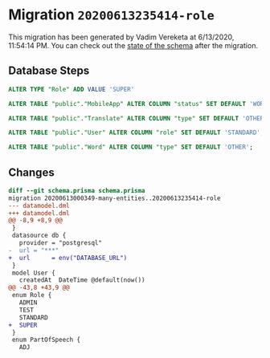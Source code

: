 # Migration `20200613235414-role`

This migration has been generated by Vadim Vereketa at 6/13/2020, 11:54:14 PM.
You can check out the [state of the schema](./schema.prisma) after the migration.

## Database Steps

```sql
ALTER TYPE "Role" ADD VALUE 'SUPER'

ALTER TABLE "public"."MobileApp" ALTER COLUMN "status" SET DEFAULT 'WORK';

ALTER TABLE "public"."Translate" ALTER COLUMN "type" SET DEFAULT 'OTHER';

ALTER TABLE "public"."User" ALTER COLUMN "role" SET DEFAULT 'STANDARD';

ALTER TABLE "public"."Word" ALTER COLUMN "type" SET DEFAULT 'OTHER';
```

## Changes

```diff
diff --git schema.prisma schema.prisma
migration 20200613000349-many-entities..20200613235414-role
--- datamodel.dml
+++ datamodel.dml
@@ -8,9 +8,9 @@
 }
 datasource db {
   provider = "postgresql"
-  url = "***"
+  url      = env("DATABASE_URL")
 }
 model User {
   createdAt  DateTime @default(now())
@@ -43,8 +43,9 @@
 enum Role {
   ADMIN
   TEST
   STANDARD
+  SUPER
 }
 enum PartOfSpeech {
   ADJ
```


